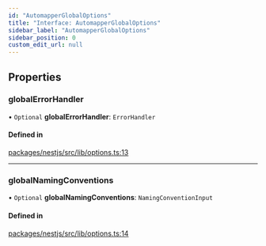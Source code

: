 ```yaml
---
id: "AutomapperGlobalOptions"
title: "Interface: AutomapperGlobalOptions"
sidebar_label: "AutomapperGlobalOptions"
sidebar_position: 0
custom_edit_url: null
---
```


## Properties

### globalErrorHandler

• `Optional` **globalErrorHandler**: `ErrorHandler`

#### Defined in

[packages/nestjs/src/lib/options.ts:13](https://github.com/ttshivers/mapper/blob/efc4cb9d/packages/nestjs/src/lib/options.ts#L13)

___

### globalNamingConventions

• `Optional` **globalNamingConventions**: `NamingConventionInput`

#### Defined in

[packages/nestjs/src/lib/options.ts:14](https://github.com/ttshivers/mapper/blob/efc4cb9d/packages/nestjs/src/lib/options.ts#L14)
